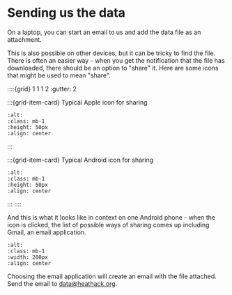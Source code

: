 # Sending us the data

On a laptop, you can start an email to us and add the data file as an attachment. 

This is also possible on other devices, but it can be tricky to find the file. There is often an easier way - when you get the notification that the file has downloaded, there should be an option to "share" it.  Here are some icons that might be used to mean "share". 


::::{grid} 1 1 1 2 
:gutter: 2

:::{grid-item-card}  Typical Apple icon for sharing 
```{image} /images/monitoring/apple-share-icon.png
:alt: 
:class: mb-1
:height: 50px
:align: center
```
:::

:::{grid-item-card} Typical Android icon for sharing 
```{image} /images/monitoring/android-share-icon.jpg 
:alt: 
:class: mb-1
:height: 50px
:align: center
```
:::
::::

And this is what it looks like in context on one Android phone - when the icon is clicked, the list of possible ways of sharing comes up including Gmail, an email application.  

```{image} /images/monitoring/share-data.jpg
:alt: 
:class: mb-1
:width: 200px
:align: center
```

Choosing the email application will create an email with the file attached.  Send the email to data@heathack.org.